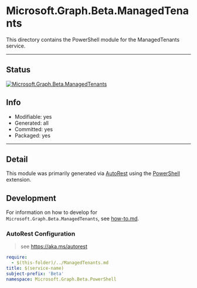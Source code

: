 <!-- region Generated -->
# Microsoft.Graph.Beta.ManagedTenants
This directory contains the PowerShell module for the ManagedTenants service.

---
## Status
[![Microsoft.Graph.Beta.ManagedTenants](https://img.shields.io/powershellgallery/v/Microsoft.Graph.Beta.ManagedTenants.svg?style=flat-square&label=Microsoft.Graph.Beta.ManagedTenants "Microsoft.Graph.Beta.ManagedTenants")](https://www.powershellgallery.com/packages/Microsoft.Graph.Beta.ManagedTenants/)

## Info
- Modifiable: yes
- Generated: all
- Committed: yes
- Packaged: yes

---
## Detail
This module was primarily generated via [AutoRest](https://github.com/Azure/autorest) using the [PowerShell](https://github.com/Azure/autorest.powershell) extension.

## Development
For information on how to develop for `Microsoft.Graph.Beta.ManagedTenants`, see [how-to.md](how-to.md).
<!-- endregion -->

### AutoRest Configuration

> see https://aka.ms/autorest

``` yaml
require:
  - $(this-folder)/../ManagedTenants.md
title: $(service-name)
subject-prefix: 'Beta'
namespace: Microsoft.Graph.Beta.PowerShell
```
